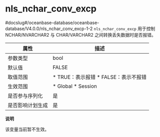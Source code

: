 nls_nchar_conv_excp 
========================================
#docslug#/oceanbase-database/oceanbase-database/V4.0.0/nls_nchar_conv_excp-1-2
`nls_nchar_conv_excp` 用于控制 NCHAR/NVARCHAR2 与 CHAR/VARCHAR2 之间转换丢失数据时是否报错。


|  **属性**  |                                                      **描述**                                                       |
|----------|-------------------------------------------------------------------------------------------------------------------|
| 参数类型     | bool                                                                                                              |
| 默认值      | FALSE                                                                                                             |
| 取值范围     | * TRUE：表示报错   * FALSE：表示不报错    |
| 生效范围     | * Global   * Session           |
| 是否参与序列化  | 是                                                                                                                 |
| 是否影响计划生成 | 是                                                                                                                 |


**说明**



该变量当前暂不生效。
